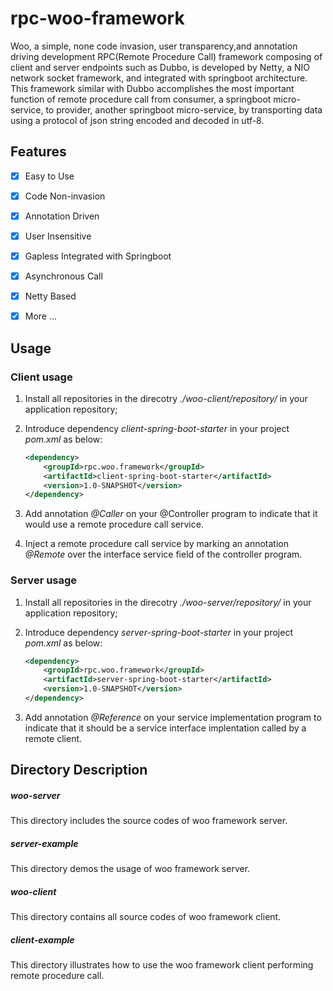 # rpc-woo-framework
Woo, a simple, none code invasion, user transparency,and annotation driving development RPC(Remote Procedure Call) framework composing of client and server endpoints such as Dubbo, is developed by Netty, a NIO network socket framework, and integrated with springboot architecture.
This framework similar with Dubbo accomplishes the most important function of remote procedure call from consumer, a springboot micro-service, to provider, another springboot micro-service, by transporting data using a protocol of json string encoded and decoded in utf-8.



## Features

- [x] Easy to Use
- [x] Code Non-invasion
- [x] Annotation Driven
- [x] User Insensitive
- [x] Gapless Integrated with Springboot
- [x] Asynchronous Call
- [x] Netty Based
- [x] More ...



## Usage

### Client usage

1. Install all repositories in the direcotry *./woo-client/repository/* in your application repository;

2. Introduce dependency *client-spring-boot-starter* in your project *pom.xml* as below:

   ```xml
   <dependency>
       <groupId>rpc.woo.framework</groupId>
       <artifactId>client-spring-boot-starter</artifactId>
       <version>1.0-SNAPSHOT</version>
   </dependency>
   ```

   

3. Add annotation *@Caller* on your @Controller program to indicate that it would use a remote procedure call service.

4. Inject a remote procedure call service by marking an annotation *@Remote* over the interface service field of the controller program.

### Server usage

1. Install all repositories in the direcotry *./woo-server/repository/* in your application repository;

2. Introduce dependency *server-spring-boot-starter* in your project *pom.xml* as below:

   ```xml
   <dependency>
       <groupId>rpc.woo.framework</groupId>
       <artifactId>server-spring-boot-starter</artifactId>
       <version>1.0-SNAPSHOT</version>
   </dependency>
   ```

   

3. Add annotation *@Reference* on your service implementation program to indicate that it should be a service interface implentation called by a remote client.

## Directory Description
##### woo-server
This directory includes the source codes of woo framework server. 
##### server-example
This directory demos the usage of woo framework server.
##### woo-client
This directory contains all source codes of woo framework client.
##### client-example
This directory illustrates how to use the woo framework client performing remote procedure call.